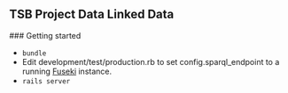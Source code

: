 ## TSB Project Data Linked Data

### Getting started

* `bundle`
* Edit development/test/production.rb to set config.sparql_endpoint to a running [Fuseki](https://jena.apache.org/documentation/serving_data/) instance.
* `rails server`
